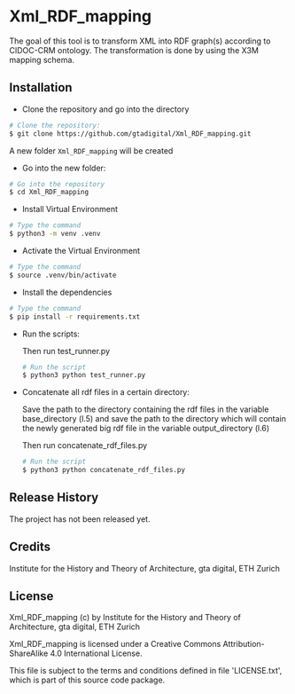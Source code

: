 # Xml_RDF_mapping

The goal of this tool is to transform XML into RDF graph(s) according to CIDOC-CRM ontology.
The transformation is done by using the X3M mapping schema.

## Installation

* Clone the repository and go into the directory

```bash
# Clone the repository:
$ git clone https://github.com/gtadigital/Xml_RDF_mapping.git
```
 A new folder ```Xml_RDF_mapping``` will be created

* Go into the new folder:

```bash
# Go into the repository
$ cd Xml_RDF_mapping
```
* Install Virtual Environment

```bash
# Type the command 
$ python3 -m venv .venv
```
* Activate the Virtual Environment

```bash
# Type the command
$ source .venv/bin/activate
```

* Install the dependencies

```bash
# Type the command
$ pip install -r requirements.txt
```
   
* Run the scripts:

    Then run test_runner.py 
    ```bash
    # Run the script
    $ python3 python test_runner.py
    ```
  

* Concatenate all rdf files in a certain directory:
  
    Save the path to the directory containing the rdf files in the variable base_directory (l.5) and save the path to the directory which will contain the newly generated big rdf file in the variable output_directory (l.6)

    Then run concatenate_rdf_files.py
    ```bash
    # Run the script
    $ python3 python concatenate_rdf_files.py
    ```

## Release History

The project has not been released yet.

## Credits

Institute for the History and Theory of Architecture, gta digital, ETH Zurich

## License

Xml_RDF_mapping (c) by Institute for the History and Theory of Architecture, gta digital, ETH Zurich

Xml_RDF_mapping is licensed under a Creative Commons Attribution-ShareAlike 4.0 International License.

This file is subject to the terms and conditions defined in file 'LICENSE.txt', which is part of this source code package.
